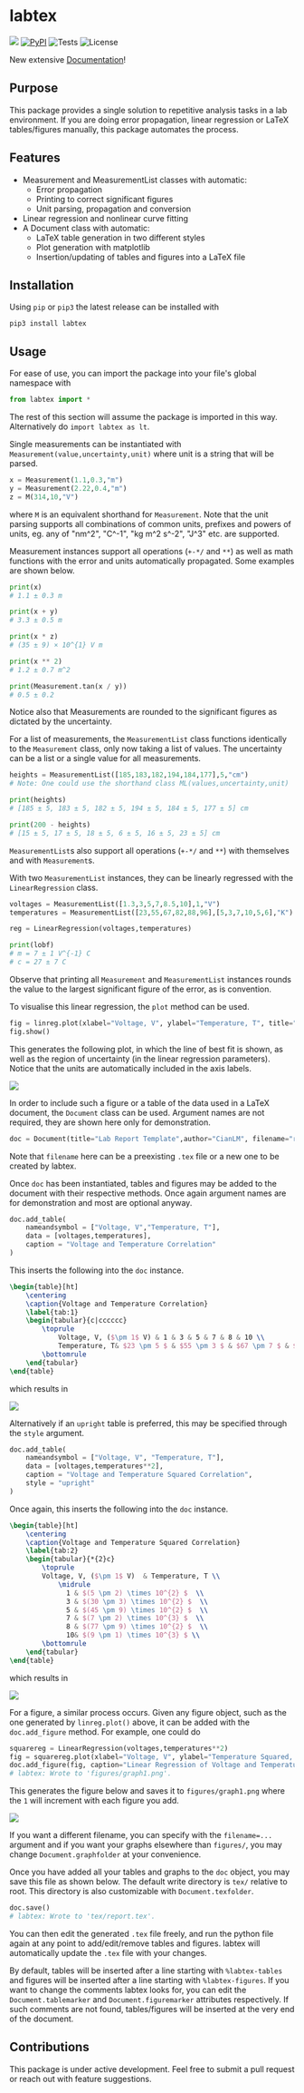 # labtex
[![](https://img.shields.io/badge/Documentation-007ec6.svg)](https://www.cianlm.dev/labtex)
[![PyPI](https://img.shields.io/pypi/v/labtex)](https://pypi.org/project/labtex/)
![Tests](https://github.com/CianLM/labtex/actions/workflows/python-publish.yml/badge.svg)
![License](https://img.shields.io/github/license/cianlm/labtex)

New extensive [Documentation](https://www.cianlm.dev/labtex)!
## Purpose

This package provides a single solution to repetitive analysis tasks in a lab environment. If you are doing error propagation, linear regression or LaTeX tables/figures manually, this package automates the process.

## Features

- Measurement and MeasurementList classes with automatic:
    - Error propagation
    - Printing to correct significant figures
    - Unit parsing, propagation and conversion
- Linear regression and nonlinear curve fitting
- A Document class with automatic:
    - LaTeX table generation in two different styles
    - Plot generation with matplotlib
    - Insertion/updating of tables and figures into a LaTeX file

## Installation

Using `pip` or `pip3` the latest release can be installed with
```
pip3 install labtex
```

## Usage

For ease of use, you can import the package into your file's global namespace with
```python
from labtex import *
```
The rest of this section will assume the package is imported in this way. Alternatively do `import labtex as lt`.

Single measurements can be instantiated with `Measurement(value,uncertainty,unit)` where unit is a string that will be parsed.
```python
x = Measurement(1.1,0.3,"m")
y = Measurement(2.22,0.4,"m")
z = M(314,10,"V")
```
where `M` is an equivalent shorthand for `Measurement`. Note that the unit parsing supports all combinations of common units, prefixes and powers of units, eg. any of "nm^2", "C^-1", "kg m^2 s^-2", "J^3" etc. are supported.

Measurement instances support all operations (`+-*/` and `**`) as well as math functions with the error and units automatically propagated. Some examples are shown below.
```python
print(x)
# 1.1 ± 0.3 m

print(x + y)
# 3.3 ± 0.5 m

print(x * z)
# (35 ± 9) × 10^{1} V m

print(x ** 2)
# 1.2 ± 0.7 m^2

print(Measurement.tan(x / y))
# 0.5 ± 0.2  
```
Notice also that Measurements are rounded to the significant figures as dictated by the uncertainty.

For a list of measurements, the `MeasurementList` class functions identically to the `Measurement` class, only now taking a list of values. The uncertainty can be a list or a single value for all measurements.

```python
heights = MeasurementList([185,183,182,194,184,177],5,"cm")
# Note: One could use the shorthand class ML(values,uncertainty,unit)

print(heights)
# [185 ± 5, 183 ± 5, 182 ± 5, 194 ± 5, 184 ± 5, 177 ± 5] cm

print(200 - heights)
# [15 ± 5, 17 ± 5, 18 ± 5, 6 ± 5, 16 ± 5, 23 ± 5] cm
```
`MeasurementList`s also support all operations (`+-*/` and `**`) with themselves and with `Measurement`s. 

With two `MeasurementList` instances, they can be linearly regressed with the `LinearRegression` class.
```python
voltages = MeasurementList([1.3,3,5,7,8.5,10],1,"V")
temperatures = MeasurementList([23,55,67,82,88,96],[5,3,7,10,5,6],"K")

reg = LinearRegression(voltages,temperatures)

print(lobf)
# m = 7 ± 1 V^{-1} C
# c = 27 ± 7 C
```
Observe that printing all `Measurement` and `MeasurementList` instances rounds the value to the largest significant figure of the error, as is convention.

To visualise this linear regression, the `plot` method can be used.
```python
fig = linreg.plot(xlabel="Voltage, V", ylabel="Temperature, T", title="Voltage and Temperature Plot")
fig.show()
```
This generates the following plot, in which the line of best fit is shown, as well as the region of uncertainty (in the linear regression parameters). Notice that the units are automatically included in the axis labels.

![](https://github.com/CianLM/labtex/raw/master/figures/graph1.png)

In order to include such a figure or a table of the data used in a LaTeX document, the `Document` class can be used. Argument names are not required, they are shown here only for demonstration.
```python
doc = Document(title="Lab Report Template",author="CianLM", filename="report.tex")
```
Note that `filename` here can be a preexisting `.tex` file or a new one to be created by labtex.

Once `doc` has been instantiated, tables and figures may be added to the document with their respective methods. Once again argument names are for demonstration and most are optional anyway.

```python
doc.add_table(
    nameandsymbol = ["Voltage, V","Temperature, T"],
    data = [voltages,temperatures],
    caption = "Voltage and Temperature Correlation"
)
```
This inserts the following into the `doc` instance.
```latex
\begin{table}[ht]
    \centering
    \caption{Voltage and Temperature Correlation}
    \label{tab:1}
    \begin{tabular}{c|cccccc}
        \toprule
            Voltage, V, ($\pm 1$ V) & 1 & 3 & 5 & 7 & 8 & 10 \\ 
            Temperature, T& $23 \pm 5 $ & $55 \pm 3 $ & $67 \pm 7 $ & $(8 \pm 1) \times 10^{1} $ & $88 \pm 5 $ & $96 \pm 6 $ \\ 
        \bottomrule
    \end{tabular}
\end{table}
```
which results in

![](https://github.com/CianLM/labtex/raw/master/figures/readmetable.png)


Alternatively if an `upright` table is preferred, this may be specified through the `style` argument.
```python
doc.add_table(
    nameandsymbol = ["Voltage, V", "Temperature, T"],
    data = [voltages,temperatures**2],
    caption = "Voltage and Temperature Squared Correlation",
    style = "upright"
)
```

Once again, this inserts the following into the `doc` instance.
```latex
\begin{table}[ht]
    \centering
    \caption{Voltage and Temperature Squared Correlation}
    \label{tab:2}
    \begin{tabular}{*{2}c}
        \toprule
        Voltage, V, ($\pm 1$ V)  & Temperature, T \\ 
            \midrule
              1 & $(5 \pm 2) \times 10^{2} $  \\
              3 & $(30 \pm 3) \times 10^{2} $  \\
              5 & $(45 \pm 9) \times 10^{2} $  \\
              7 & $(7 \pm 2) \times 10^{3} $  \\
              8 & $(77 \pm 9) \times 10^{2} $  \\
              10& $(9 \pm 1) \times 10^{3} $ \\
        \bottomrule
    \end{tabular}
\end{table}
```
which results in

![](https://github.com/CianLM/labtex/raw/master/figures/readmetable2.png)

For a figure, a similar process occurs. Given any figure object, such as the one generated by `linreg.plot()` above, it can be added with the `doc.add_figure` method. For example, one could do
```python
squarereg = LinearRegression(voltages,temperatures**2)
fig = squarereg.plot(xlabel="Voltage, V", ylabel="Temperature Squared, $T^2$", title="Voltage and Temperature Squared Plot")
doc.add_figure(fig, caption="Linear Regression of Voltage and Temperature Squared")
# labtex: Wrote to 'figures/graph1.png'.
```
This generates the figure below and saves it to `figures/graph1.png` where the `1` will increment with each figure you add.

![](https://github.com/CianLM/labtex/raw/master/figures/graph3.png)

If you want a different filename, you can specify with the `filename=...` argument and if you want your graphs elsewhere than `figures/`, you may change `Document.graphfolder` at your convenience.

Once you have added all your tables and graphs to the `doc` object, you may save this file as shown below. The default write directory is `tex/` relative to root. This directory is also customizable with `Document.texfolder`.

```python
doc.save()
# labtex: Wrote to 'tex/report.tex'.
```

You can then edit the generated `.tex` file freely, and run the python file again at any point to add/edit/remove tables and figures. labtex will automatically update the `.tex` file with your changes.

By default, tables will be inserted after a line starting with `%labtex-tables` and figures will be inserted after a line starting with `%labtex-figures`. If you want to change the comments labtex looks for, you can edit the `Document.tablemarker` and `Document.figuremarker` attributes respectively. If such comments are not found, tables/figures will be inserted at the very end of the document. 


## Contributions

This package is under active development. Feel free to submit a pull request or reach out with feature suggestions.
